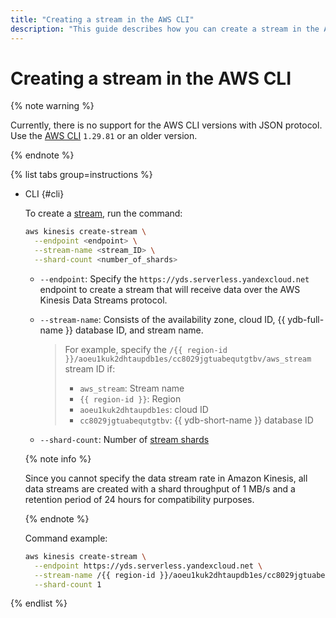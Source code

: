 ```yaml
---
title: "Creating a stream in the AWS CLI"
description: "This guide describes how you can create a stream in the AWS CLI."
---
```


# Creating a stream in the AWS CLI

{% note warning %}

Currently, there is no support for the AWS CLI versions with JSON protocol. Use the [AWS CLI](https://docs.aws.amazon.com/AWSSimpleQueueService/latest/SQSDeveloperGuide/sqs-json-faqs.html#json-protocol-getting-started) `1.29.81` or an older version.

{% endnote %}

{% list tabs group=instructions %}

- CLI {#cli}

  To create a [stream](../../concepts/glossary.md#stream-concepts), run the command:

  ```bash
  aws kinesis create-stream \
    --endpoint <endpoint> \
    --stream-name <stream_ID> \
    --shard-count <number_of_shards>
  ```

  * `--endpoint`: Specify the `https://yds.serverless.yandexcloud.net` endpoint to create a stream that will receive data over the AWS Kinesis Data Streams protocol.
  * `--stream-name`: Consists of the availability zone, cloud ID, {{ ydb-full-name }} database ID, and stream name.

     > For example, specify the `/{{ region-id }}/aoeu1kuk2dhtaupdb1es/cc8029jgtuabequtgtbv/aws_stream` stream ID if:
     > * `aws_stream`: Stream name
     > * `{{ region-id }}`: Region
     > * `aoeu1kuk2dhtaupdb1es`: cloud ID
     > * `cc8029jgtuabequtgtbv`: {{ ydb-short-name }} database ID
  * `--shard-count`: Number of [stream shards](../../concepts/glossary.md#shard)

  {% note info %}

  Since you cannot specify the data stream rate in Amazon Kinesis, all data streams are created with a shard throughput of 1 MB/s and a retention period of 24 hours for compatibility purposes.

  {% endnote %}

  Command example:

  ```bash
  aws kinesis create-stream \
    --endpoint https://yds.serverless.yandexcloud.net \
    --stream-name /{{ region-id }}/aoeu1kuk2dhtaupdb1es/cc8029jgtuabequtgtbv/aws_stream \
    --shard-count 1
  ```

{% endlist %}
